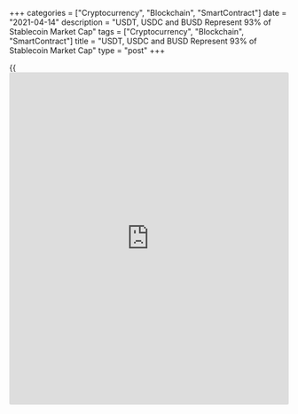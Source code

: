 +++
categories = ["Cryptocurrency", "Blockchain", "SmartContract"]
date = "2021-04-14"
description = "USDT, USDC and BUSD Represent 93% of Stablecoin Market Cap"
tags = ["Cryptocurrency", "Blockchain", "SmartContract"]
title = "USDT, USDC and BUSD Represent 93% of Stablecoin Market Cap"
type = "post"
+++

{{<iframe id="large-banner" src="https://www.bounty.group/#slide=9.0" width="100%" height="600" scrolling="no" style="border: 0px solid rgb(216, 221, 230); border-radius: 3px;">}}

Research from on-chain analytics provider Glassnode has revealed that
the top three stablecoins represent more than 90% of the sector’s entire
market cap. Glassnode’s Tuesday “The Week On-chain” report found that
the top three stablecoins — Tether (USDT), USD Coin (USDC) and Binance
USD (BUSD) — have seen significant growth over the past six months to
represent a combined capitalization of more than $60 billion, equal to
92.75% of the stablecoin market.

![USDT, USDC and BUSD Represent 93% of Stablecoin Market Cap][1]

By contrast, six months ago, the combined stablecoin capitalization for
those three was less than one-third of its current levels at $19.2
billion. This time last year, stablecoins were worth just $7 billion
combined. The analysis compared the growth of stablecoins with Bitcoin’s
(BTC) market cap, identifying a clear correlation between the two. The
report also found that USDT’s supply has continued to increase during
recent weeks despite BTC trending sideways, whereas growth for USDC and
BUSD has slowed.

The report notes historic lows for its Stablecoin Supply Ratio (SSR)
metric, which measures Bitcoin’s market cap relative to the total
stablecoin supply to estimate the global “buying power” of the
stablecoin sector. When BTC prices are low, the supply of stablecoins
can buy a larger portion of it to push prices up. Conversely, as prices
increase, the available stablecoins can purchase less, which reduces the
influence on prices.

_Источник:[FXPro][2]_

   1. /files/downloads/a/9/f/a9f029e436bd2e6bdef3fdad0e1271ae_25a428cbdbd2a80d00855af373bb5863.png
   2. /geturl/index/69a4901bea15e770db9a6009c1401f4a3b0b2047/